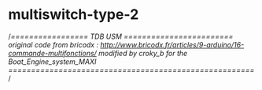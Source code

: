 # multiswitch-type-2

/*================= TDB USM  ========================
   original code from bricodx : http://www.bricodx.fr/articles/9-arduino/16-commande-multifonctions/
   modified by croky_b for the Boat_Engine_system_MAXI
======================================================*/
